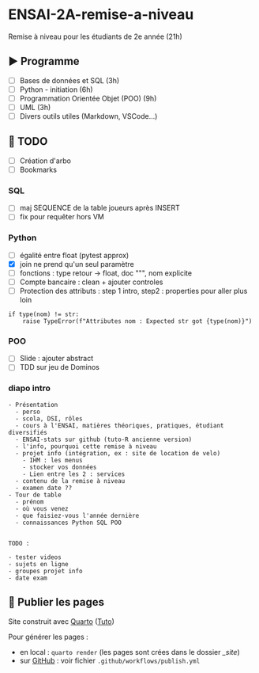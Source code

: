 # ENSAI-2A-remise-a-niveau

Remise à niveau pour les étudiants de 2e année (21h)

## :arrow_forward: Programme

- [ ] Bases de données et SQL (3h)
- [ ] Python - initiation (6h)
- [ ] Programmation Orientée Objet (POO) (9h)
- [ ] UML (3h)
- [ ] Divers outils utiles (Markdown, VSCode...)

## :construction: TODO

- [ ] Création d'arbo
- [ ] Bookmarks

### SQL

- [ ] maj SEQUENCE de la table joueurs après INSERT
- [ ] fix pour requêter hors VM

### Python

- [ ] égalité entre float (pytest approx)
- [x] join ne prend qu'un seul paramètre
- [ ] fonctions : type retour -> float, doc """, nom explicite
- [ ] Compte bancaire : clean + ajouter controles
- [ ] Protection des attributs : step 1 intro, step2 : properties pour aller plus loin

```
if type(nom) != str:
    raise TypeError(f"Attributes nom : Expected str got {type(nom)}")
```

### POO

- [ ] Slide : ajouter abstract
- [ ] TDD sur jeu de Dominos

### diapo intro

```
- Présentation
  - perso
  - scola, DSI, rôles
  - cours à l'ENSAI, matières théoriques, pratiques, étudiant diversifiés
  - ENSAI-stats sur github (tuto-R ancienne version)
  - l'info, pourquoi cette remise à niveau
  - projet info (intégration, ex : site de location de velo)
    - IHM : les menus
	- stocker vos données
	- Lien entre les 2 : services
  - contenu de la remise à niveau
  - examen date ??
- Tour de table 
  - prénom
  - où vous venez
  - que faisiez-vous l'année dernière
  - connaissances Python SQL POO
  
  
TODO :

- tester videos
- sujets en ligne
- groupes projet info
- date exam
```

## :rocket: Publier les pages

Site construit avec [Quarto](https://quarto.org/) ([Tuto](https://ludo2ne.github.io/Quarto-tuto/))

Pour générer les pages :

- en local : `quarto render` (les pages sont crées dans le dossier *_site*)
- sur [GitHub](https://ludo2ne.github.io/ENSAI-2A-remise-a-niveau/) : voir fichier `.github/workflows/publish.yml`
